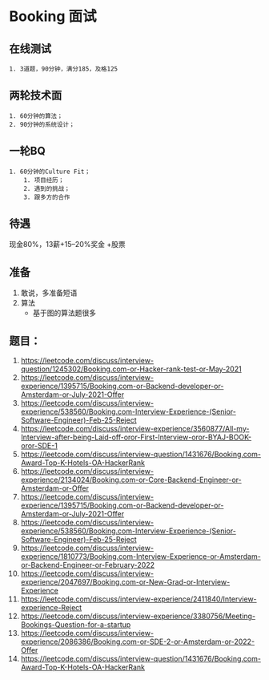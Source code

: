 # Booking 面试

## 在线测试
    1. 3道题，90分钟，满分185，及格125
## 两轮技术面
    1. 60分钟的算法；
    2. 90分钟的系统设计；
## 一轮BQ
    1. 60分钟的Culture Fit；
        1. 项目经历；
        2. 遇到的挑战；
        3. 跟多方的合作
## 待遇
现金80%，13薪+15–20%奖金 +股票

## 准备
1. 敢说，多准备短语
2. 算法 
   - 基于图的算法题很多

## 题目：
1. https://leetcode.com/discuss/interview-question/1245302/Booking.com-or-Hacker-rank-test-or-May-2021
2. https://leetcode.com/discuss/interview-experience/1395715/Booking.com-or-Backend-developer-or-Amsterdam-or-July-2021-Offer
3. https://leetcode.com/discuss/interview-experience/538560/Booking.com-Interview-Experience-(Senior-Software-Engineer)-Feb-25-Reject
4. https://leetcode.com/discuss/interview-experience/3560877/All-my-Interview-after-being-Laid-off-oror-First-Interview-oror-BYAJ-BOOK-oror-SDE-1
5. https://leetcode.com/discuss/interview-question/1431676/Booking.com-Award-Top-K-Hotels-OA-HackerRank
6. https://leetcode.com/discuss/interview-experience/2134024/Booking.com-or-Core-Backend-Engineer-or-Amsterdam-or-Offer
7. https://leetcode.com/discuss/interview-experience/1395715/Booking.com-or-Backend-developer-or-Amsterdam-or-July-2021-Offer
8. https://leetcode.com/discuss/interview-experience/538560/Booking.com-Interview-Experience-(Senior-Software-Engineer)-Feb-25-Reject
9. https://leetcode.com/discuss/interview-experience/1810773/Booking.com-Interview-Experience-or-Amsterdam-or-Backend-Engineer-or-February-2022
10. https://leetcode.com/discuss/interview-experience/2047697/Booking.com-or-New-Grad-or-Interview-Experience
11. https://leetcode.com/discuss/interview-experience/2411840/Interview-experience-Reject
12. https://leetcode.com/discuss/interview-experience/3380756/Meeting-Bookings-Question-for-a-startup
13. https://leetcode.com/discuss/interview-experience/2086386/Booking.com-or-SDE-2-or-Amsterdam-or-2022-Offer
14. https://leetcode.com/discuss/interview-question/1431676/Booking.com-Award-Top-K-Hotels-OA-HackerRank
